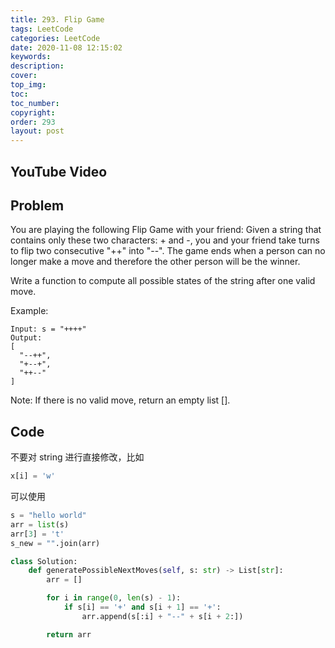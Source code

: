 ```yaml
---
title: 293. Flip Game
tags: LeetCode
categories: LeetCode
date: 2020-11-08 12:15:02
keywords:
description:
cover:
top_img:
toc:
toc_number:
copyright:
order: 293
layout: post
---
```


## YouTube Video

## Problem

You are playing the following Flip Game with your friend: Given a string that contains only these two characters: + and -, you and your friend take turns to flip two consecutive "++" into "--". The game ends when a person can no longer make a move and therefore the other person will be the winner.

Write a function to compute all possible states of the string after one valid move.

Example:

```
Input: s = "++++"
Output:
[
  "--++",
  "+--+",
  "++--"
]
```

Note: If there is no valid move, return an empty list [].

## Code

不要对 string 进行直接修改，比如

```python
x[i] = 'w'
```

可以使用

```python
s = "hello world"
arr = list(s)
arr[3] = 't'
s_new = "".join(arr)
```

```python
class Solution:
    def generatePossibleNextMoves(self, s: str) -> List[str]:
        arr = []

        for i in range(0, len(s) - 1):
            if s[i] == '+' and s[i + 1] == '+':
                arr.append(s[:i] + "--" + s[i + 2:])

        return arr
```
